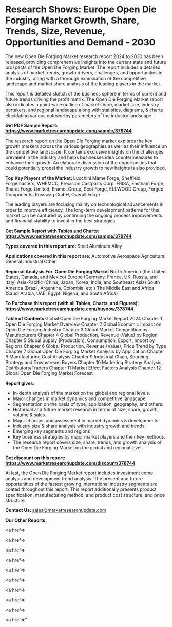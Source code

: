 # Research Shows: Europe Open Die Forging Market Growth, Share, Trends, Size, Revenue, Opportunities and Demand - 2030

The new Open Die Forging Market research report 2024 to 2030 has been released, providing comprehensive insights into the current state and future prospects of the Open Die Forging Market. The report includes a detailed analysis of market trends, growth drivers, challenges, and opportunities in the industry, along with a thorough examination of the competitive landscape and market share analysis of the leading players in the market.

This report is detailed sketch of the business sphere in terms of current and future trends driving the profit matrix. The Open Die Forging Market report also indicates a point-wise outline of market share, market size, industry partakers, and regional landscape along with statistics, diagrams, &amp; charts elucidating various noteworthy parameters of the industry landscape.

<strong><b>Get PDF Sample Report: <a href=https://www.marketresearchupdate.com/sample/378744>https://www.marketresearchupdate.com/sample/378744</a></b></strong>

The research report on the Open Die Forging market explores the key growth markers across the various geographies as well as their influence on the competitive landscape. It contains exclusive insights on the challenges prevalent in the industry and helps businesses idea countermeasures to enhance their growth. An elaborate discussion of the opportunities that could potentially propel the industry growth to new heights is also provided.

<strong><b>Top Key Players of the Market:
</b></strong>Lucchini Mame Forge, Sheffield Forgemasters, WHEMCO, Precision Castparts Corp, FRISA, Eastham Forge, Bharat Forge Limited, Eramet Group, Scot Forge, ELLWOOD Group, Forged Components, Rosswag GmbH, Overall Forge<strong><b>
</b></strong>

The leading players are focusing mainly on technological advancements in order to improve efficiency. The long-term development patterns for this market can be captured by continuing the ongoing process improvements and financial stability to invest in the best strategies.

<strong><b>Get Sample Report with Tables and Charts: <a href=https://www.marketresearchupdate.com/sample/378744>https://www.marketresearchupdate.com/sample/378744</a></b></strong>

<strong><b>Types covered in this report are:
</b></strong>Steel
Aluminum
Alloy<strong><b>
</b></strong>

<strong><b>Applications covered in this report are:
</b></strong>Automotive
Aerospace
Agricultural
General Industrial
Other<strong><b>
</b></strong>

<strong><b>Regional Analysis For  Open Die Forging Market</b></strong><strong><b>
</b></strong>North America (the United States, Canada, and Mexico)
Europe (Germany, France, UK, Russia, and Italy)
Asia-Pacific (China, Japan, Korea, India, and Southeast Asia)
South America (Brazil, Argentina, Colombia, etc.)
The Middle East and Africa (Saudi Arabia, UAE, Egypt, Nigeria, and South Africa)

<strong><b>To Purchase this report (with all Tables, Charts, and Figures): <a href=https://www.marketresearchupdate.com/buynow/378744>https://www.marketresearchupdate.com/buynow/378744</a></b></strong>

<strong><b>Table of Contents</b></strong><strong><b>
</b></strong>Global Open Die Forging Market Report 2024
Chapter 1 Open Die Forging Market Overview
Chapter 2 Global Economic Impact on Open Die Forging Industry
Chapter 3 Global Market Competition by Manufacturers
Chapter 4 Global Production, Revenue (Value) by Region
Chapter 5 Global Supply (Production), Consumption, Export, Import by Regions
Chapter 6 Global Production, Revenue (Value), Price Trend by Type
Chapter 7 Global Open Die Forging Market Analysis by Application
Chapter 8 Manufacturing Cost Analysis
Chapter 9 Industrial Chain, Sourcing Strategy and Downstream Buyers
Chapter 10 Marketing Strategy Analysis, Distributors/Traders
Chapter 11 Market Effect Factors Analysis
Chapter 12 Global Open Die Forging Market Forecast

<strong><b>Report gives:</b></strong>

- In-depth analysis of the market on the global and regional levels.
- Major changes in market dynamics and competitive landscape.
- Segmentation on the basis of type, application, geography, and others.
- Historical and future market research in terms of size, share, growth, volume &amp; sales.
- Major changes and assessment in market dynamics &amp; developments.
- Industry size &amp; share analysis with industry growth and trends.
- Emerging key segments and regions
- Key business strategies by major market players and their key methods.
- The research report covers size, share, trends, and growth analysis of the Open Die Forging Market on the global and regional level.

<strong><b>Get discount on this report: <a href=https://www.marketresearchupdate.com/discount/378744>https://www.marketresearchupdate.com/discount/378744</a></b></strong>

At last, the Open Die Forging Market report includes investment come analysis and development trend analysis. The present and future opportunities of the fastest growing international industry segments are coated throughout this report. This report additionally presents product specification, manufacturing method, and product cost structure, and price structure.

<strong><b>Contact Us:
</b></strong>sales@marketresearchupdate.com

<strong>Our Other Reports:</strong>

<a href=></a>

<a href=></a>

<a href=></a>

<a href=></a>

<a href=></a>

<a href=></a>

<a href=></a>

<a href=></a>

<a href=></a>

<a href=></a>"
